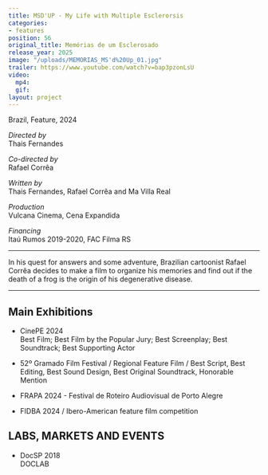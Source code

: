 ```yaml
---
title: MSD'UP - My Life with Multiple Esclerorsis
categories:
- features
position: 56
original_title: Memórias de um Esclerosado
release_year: 2025
image: "/uploads/MEMORIAS_MS'd%20Up_01.jpg"
trailer: https://www.youtube.com/watch?v=bap3pzonLsU
video:
  mp4: 
  gif: 
layout: project
---
```


Brazil, Feature, 2024

*Directed by*\
Thais Fernandes

*Co-directed by*\
Rafael Corrêa

*Written by*\
Thais Fernandes, Rafael Corrêa and Ma Villa Real

*Production*\
Vulcana Cinema, Cena Expandida

*Financing*\
Itaú Rumos 2019-2020, FAC Filma RS

---

In his quest for answers and some adventure, Brazilian cartoonist Rafael Corrêa decides to make a film to organize his memories and find out if the death of a frog is the origin of his degenerative disease.

---

## Main Exhibitions

* CinePE 2024\
  Best Film; Best Film by the Popular Jury; Best Screenplay; Best Soundtrack; Best Supporting Actor

* 52º Gramado Film Festival / Regional Feature Film / Best Script, Best Editing, Best Sound Design, Best Original Soundtrack, Honorable Mention
* FRAPA 2024 - Festival de Roteiro Audiovisual de Porto Alegre
* FIDBA 2024 / Ibero-American feature film competition

## LABS, MARKETS AND EVENTS

* DocSP 2018\
  DOCLAB